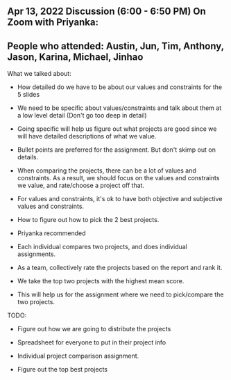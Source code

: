 Apr 13, 2022 Discussion (6:00 - 6:50 PM) On Zoom with Priyanka:
---------------------------------------------------------------

People who attended: Austin, Jun, Tim, Anthony, Jason, Karina, Michael, Jinhao
------------------------------------------------------------------------------

What we talked about:

-   How detailed do we have to be about our values and constraints for the 5 slides

-   We need to be specific about values/constraints and talk about them at a low level detail (Don't go too deep in detail)

-   Going specific will help us figure out what projects are good since we will have detailed descriptions of what we value.

-   Bullet points are preferred for the assignment. But don't skimp out on details. 

-   When comparing the projects, there can be a lot of values and constraints. As a result, we should focus on the values and constraints we value, and rate/choose a project off that.

-   For values and constraints, it's ok to have both objective and subjective values and constraints. 

-   How to figure out how to pick the 2 best projects.

-   Priyanka recommended

-   Each individual compares two projects, and does individual assignments.

-   As a team, collectively rate the projects based on the report and rank it.

-   We take the top two projects with the highest mean score.

-   This will help us for the assignment where we need to pick/compare the two projects.

TODO:

-   Figure out how we are going to distribute the projects

-   Spreadsheet for everyone to put in their project info

-   Individual project comparison assignment.

-   Figure out the top best projects